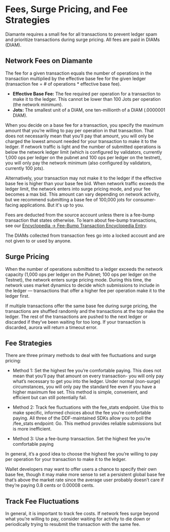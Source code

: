 # Fees, Surge Pricing, and Fee Strategies

Diamante requires a small fee for all transactions to prevent ledger spam and prioritize transactions during surge pricing. All fees are paid in DIAMs (DIAM).

## Network Fees on Diamante

The fee for a given transaction equals the number of operations in the transaction multiplied by the effective base fee for the given ledger (transaction fee = # of operations \* effective base fee).

- **Effective Base Fee:** The fee required per operation for a transaction to make it to the ledger. This cannot be lower than 100 Jots per operation (the network minimum).
- **Jots:** The smallest unit of a DIAM, one ten-millionth of a DIAM (.0000001 DIAM).

When you decide on a base fee for a transaction, you specify the maximum amount that you’re willing to pay per operation in that transaction. That does not necessarily mean that you’ll pay that amount, you will only be charged the lowest amount needed for your transaction to make it to the ledger. If network traffic is light and the number of submitted operations is below the network ledger limit (which is configured by validators, currently 1,000 ops per ledger on the pubnet and 100 ops per ledger on the testnet), you will only pay the network minimum (also configured by validators, currently 100 jots).

Alternatively, your transaction may not make it to the ledger if the effective base fee is higher than your base fee bid. When network traffic exceeds the ledger limit, the network enters into surge pricing mode, and your fee becomes a max bid. This amount can vary depending on network activity, but we recommend submitting a base fee of 100,000 jots for consumer-facing applications. But it's up to you.

Fees are deducted from the source account unless there is a fee-bump transaction that states otherwise. To learn about fee-bump transactions, see our [Encyclopedia -> Fee-Bump Transaction Encyclopedia Entry](/encyclopedia/fee-bump-transactions).

The DIAMs collected from transaction fees go into a locked account and are not given to or used by anyone.

## Surge Pricing

When the number of operations submitted to a ledger exceeds the network capacity (1,000 ops per ledger on the Pubnet; 100 ops per ledger on the Testnet), the network enters surge pricing mode. During this time, the network uses market dynamics to decide which submissions to include in the ledger — transactions that offer a higher fee per operation make it to the ledger first.

If multiple transactions offer the same base fee during surge pricing, the transactions are shuffled randomly and the transactions at the top make the ledger. The rest of the transactions are pushed to the next ledger or discarded if they’ve been waiting for too long. If your transaction is discarded, aurora will return a timeout error.

## Fee Strategies

There are three primary methods to deal with fee fluctuations and surge pricing:

- Method 1: Set the highest fee you’re comfortable paying. This does not mean that you’ll pay that amount on every transaction- you will only pay what’s necessary to get you into the ledger. Under normal (non-surge) circumstances, you will only pay the standard fee even if you have a higher maximum fee set. This method is simple, convenient, and efficient but can still potentially fail.

- Method 2: Track fee fluctuations with the fee_stats endpoint. Use this to make specific, informed choices about the fee you’re comfortable paying. All three of the DDF-maintained SDKs allow you to poll the /fee_stats endpoint: Go. This method provides reliable submissions but is more inefficient.

- Method 3: Use a fee-bump transaction. Set the highest fee you’re comfortable paying

In general, it’s a good idea to choose the highest fee you’re willing to pay per operation for your transaction to make it to the ledger.

Wallet developers may want to offer users a chance to specify their own base fee, though it may make more sense to set a persistent global base fee that’s above the market rate since the average user probably doesn’t care if they’re paying 0.8 cents or 0.00008 cents.

## Track Fee Fluctuations

In general, it is important to track fee costs. If network fees surge beyond what you’re willing to pay, consider waiting for activity to die down or periodically trying to resubmit the transaction with the same fee.

